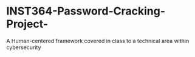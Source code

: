 # INST364-Password-Cracking-Project-
A Human-centered framework covered in class to a technical area within cybersecurity 

